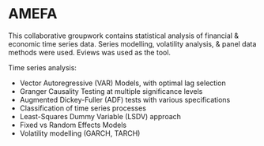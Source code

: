 # AMEFA

This collaborative groupwork contains statistical analysis of financial & economic time series data. Series modelling, volatility analysis, & panel data methods were used. Eviews was used as the tool.

Time series analysis:
-	Vector Autoregressive (VAR) Models, with optimal lag selection
-	Granger Causality Testing at multiple significance levels
-	Augmented Dickey-Fuller (ADF) tests with various specifications
-	Classification of time series processes 
-	Least-Squares Dummy Variable (LSDV) approach
-	Fixed vs Random Effects Models
-	Volatility modelling (GARCH, TARCH)
